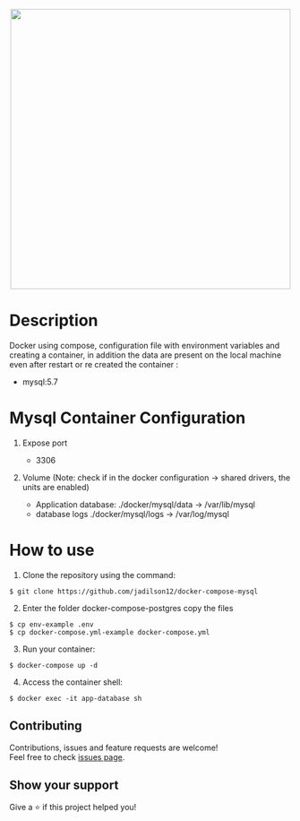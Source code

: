 <p align="center">
   <img src="https://i.imgur.com/keTMOLv.jpg" width="500">
</p>

# Description

Docker using compose, configuration file with environment variables and creating a container,
in addition the data are present on the local machine even after restart or re created the container :

- mysql:5.7

# Mysql Container Configuration

1. Expose port

   - 3306

2. Volume (Note: check if in the docker configuration -> shared drivers, the units are enabled)

   - Application database: ./docker/mysql/data -> /var/lib/mysql
   - database logs ./docker/mysql/logs -> /var/log/mysql

# How to use

1. Clone the repository using the command:

```
$ git clone https://github.com/jadilson12/docker-compose-mysql
```

2. Enter the folder docker-compose-postgres copy the files

```
$ cp env-example .env
$ cp docker-compose.yml-example docker-compose.yml
```

3. Run your container:

```
$ docker-compose up -d
```

4. Access the container shell:

```
$ docker exec -it app-database sh
```

## Contributing

Contributions, issues and feature requests are welcome!<br />Feel free to check [issues page](https://github.com/jadilson12/docker-compose-mysql/issues).

## Show your support

Give a ⭐️ if this project helped you!
